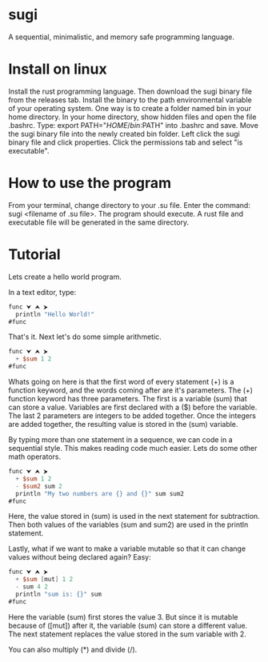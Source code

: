 # sugi
A sequential, minimalistic, and memory safe programming language.

# Install on linux
Install the rust programming language.
Then download the sugi binary file from the releases tab.
Install the binary to the path environmental variable of your operating system.
One way is to create a folder named bin in your home directory.
In your home directory, show hidden files and open the file .bashrc.
Type: export PATH="$HOME/bin:$PATH" into .bashrc and save.
Move the sugi binary file into the newly created bin folder.
Left click the sugi binary file and click properties.
Click the permissions tab and select "is executable".

# How to use the program
From your terminal, change directory to your .su file.
Enter the command: sugi <filename of .su file>.
The program should execute.
A rust file and executable file will be generated in the same directory.

# Tutorial

Lets create a hello world program.

In a text editor, type: 

```v
func ⮟ ⮝ ⮞
  println "Hello World!"
#func
```

That's it. Next let's do some simple arithmetic. 

```v
func ⮟ ⮝ ⮞
  + $sum 1 2
#func
```
Whats going on here is that the first word of every statement (+) is a function keyword, and the words coming after are it's parameters. The (+) function keyword has three parameters. The first is a variable (sum) that can store a value. Variables are first declared with a ($) before the variable. The last 2 parameters are integers to be added together. Once the integers are added together, the resulting value is stored in the (sum) variable.

By typing more than one statement in a sequence, we can code in a sequential style. This makes reading code much easier. Lets do some other math operators.

```v
func ⮟ ⮝ ⮞
  + $sum 1 2
  - $sum2 sum 2
  println "My two numbers are {} and {}" sum sum2
#func
```
Here, the value stored in (sum) is used in the next statement for subtraction. Then both values of the variables (sum and sum2) are used in the println statement.

Lastly, what if we want to make a variable mutable so that it can change values without being declared again? Easy:

```v
func ⮟ ⮝ ⮞
  + $sum [mut] 1 2
  - sum 4 2
  println "sum is: {}" sum
#func
```
Here the variable (sum) first stores the value 3. But since it is mutable because of ([mut]) after it, the variable (sum) can store a different value. The next statement replaces the value stored in the sum variable with 2.

You can also multiply (*) and divide (/).



